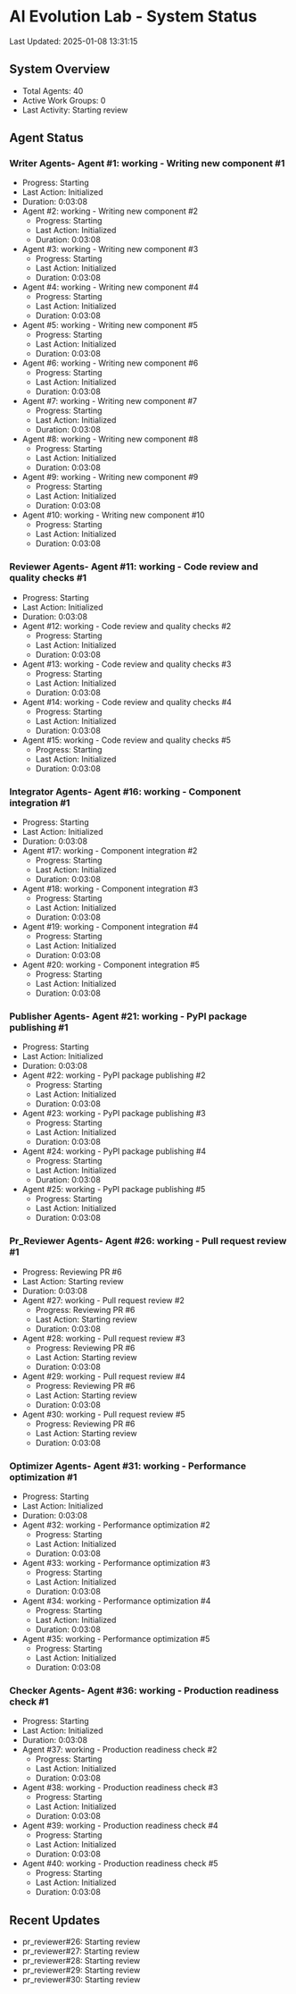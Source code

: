 # AI Evolution Lab - System Status
Last Updated: 2025-01-08 13:31:15

## System Overview
- Total Agents: 40
- Active Work Groups: 0
- Last Activity: Starting review

## Agent Status

### Writer Agents- Agent #1: working - Writing new component #1
  - Progress: Starting
  - Last Action: Initialized
  - Duration: 0:03:08
- Agent #2: working - Writing new component #2
  - Progress: Starting
  - Last Action: Initialized
  - Duration: 0:03:08
- Agent #3: working - Writing new component #3
  - Progress: Starting
  - Last Action: Initialized
  - Duration: 0:03:08
- Agent #4: working - Writing new component #4
  - Progress: Starting
  - Last Action: Initialized
  - Duration: 0:03:08
- Agent #5: working - Writing new component #5
  - Progress: Starting
  - Last Action: Initialized
  - Duration: 0:03:08
- Agent #6: working - Writing new component #6
  - Progress: Starting
  - Last Action: Initialized
  - Duration: 0:03:08
- Agent #7: working - Writing new component #7
  - Progress: Starting
  - Last Action: Initialized
  - Duration: 0:03:08
- Agent #8: working - Writing new component #8
  - Progress: Starting
  - Last Action: Initialized
  - Duration: 0:03:08
- Agent #9: working - Writing new component #9
  - Progress: Starting
  - Last Action: Initialized
  - Duration: 0:03:08
- Agent #10: working - Writing new component #10
  - Progress: Starting
  - Last Action: Initialized
  - Duration: 0:03:08

### Reviewer Agents- Agent #11: working - Code review and quality checks #1
  - Progress: Starting
  - Last Action: Initialized
  - Duration: 0:03:08
- Agent #12: working - Code review and quality checks #2
  - Progress: Starting
  - Last Action: Initialized
  - Duration: 0:03:08
- Agent #13: working - Code review and quality checks #3
  - Progress: Starting
  - Last Action: Initialized
  - Duration: 0:03:08
- Agent #14: working - Code review and quality checks #4
  - Progress: Starting
  - Last Action: Initialized
  - Duration: 0:03:08
- Agent #15: working - Code review and quality checks #5
  - Progress: Starting
  - Last Action: Initialized
  - Duration: 0:03:08

### Integrator Agents- Agent #16: working - Component integration #1
  - Progress: Starting
  - Last Action: Initialized
  - Duration: 0:03:08
- Agent #17: working - Component integration #2
  - Progress: Starting
  - Last Action: Initialized
  - Duration: 0:03:08
- Agent #18: working - Component integration #3
  - Progress: Starting
  - Last Action: Initialized
  - Duration: 0:03:08
- Agent #19: working - Component integration #4
  - Progress: Starting
  - Last Action: Initialized
  - Duration: 0:03:08
- Agent #20: working - Component integration #5
  - Progress: Starting
  - Last Action: Initialized
  - Duration: 0:03:08

### Publisher Agents- Agent #21: working - PyPI package publishing #1
  - Progress: Starting
  - Last Action: Initialized
  - Duration: 0:03:08
- Agent #22: working - PyPI package publishing #2
  - Progress: Starting
  - Last Action: Initialized
  - Duration: 0:03:08
- Agent #23: working - PyPI package publishing #3
  - Progress: Starting
  - Last Action: Initialized
  - Duration: 0:03:08
- Agent #24: working - PyPI package publishing #4
  - Progress: Starting
  - Last Action: Initialized
  - Duration: 0:03:08
- Agent #25: working - PyPI package publishing #5
  - Progress: Starting
  - Last Action: Initialized
  - Duration: 0:03:08

### Pr_Reviewer Agents- Agent #26: working - Pull request review #1
  - Progress: Reviewing PR #6
  - Last Action: Starting review
  - Duration: 0:03:08
- Agent #27: working - Pull request review #2
  - Progress: Reviewing PR #6
  - Last Action: Starting review
  - Duration: 0:03:08
- Agent #28: working - Pull request review #3
  - Progress: Reviewing PR #6
  - Last Action: Starting review
  - Duration: 0:03:08
- Agent #29: working - Pull request review #4
  - Progress: Reviewing PR #6
  - Last Action: Starting review
  - Duration: 0:03:08
- Agent #30: working - Pull request review #5
  - Progress: Reviewing PR #6
  - Last Action: Starting review
  - Duration: 0:03:08

### Optimizer Agents- Agent #31: working - Performance optimization #1
  - Progress: Starting
  - Last Action: Initialized
  - Duration: 0:03:08
- Agent #32: working - Performance optimization #2
  - Progress: Starting
  - Last Action: Initialized
  - Duration: 0:03:08
- Agent #33: working - Performance optimization #3
  - Progress: Starting
  - Last Action: Initialized
  - Duration: 0:03:08
- Agent #34: working - Performance optimization #4
  - Progress: Starting
  - Last Action: Initialized
  - Duration: 0:03:08
- Agent #35: working - Performance optimization #5
  - Progress: Starting
  - Last Action: Initialized
  - Duration: 0:03:08

### Checker Agents- Agent #36: working - Production readiness check #1
  - Progress: Starting
  - Last Action: Initialized
  - Duration: 0:03:08
- Agent #37: working - Production readiness check #2
  - Progress: Starting
  - Last Action: Initialized
  - Duration: 0:03:08
- Agent #38: working - Production readiness check #3
  - Progress: Starting
  - Last Action: Initialized
  - Duration: 0:03:08
- Agent #39: working - Production readiness check #4
  - Progress: Starting
  - Last Action: Initialized
  - Duration: 0:03:08
- Agent #40: working - Production readiness check #5
  - Progress: Starting
  - Last Action: Initialized
  - Duration: 0:03:08


## Recent Updates
- pr_reviewer#26: Starting review
- pr_reviewer#27: Starting review
- pr_reviewer#28: Starting review
- pr_reviewer#29: Starting review
- pr_reviewer#30: Starting review
